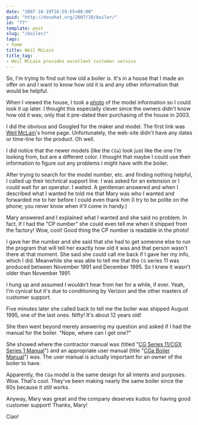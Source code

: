 ```yaml
---
date: "2007-10-19T16:59:55+00:00"
guid: "http://docwhat.org/2007/10/boiler/"
id: "77"
template: post
slug: "/boiler/"
tags:
- home
title: Weil McLain
title_tag:
- Weil McLain provides excellent customer service
---
```


So, I'm trying to find out how old a boiler is. It's in a house that I made an
offer on and I want to know how old it is and any other information that would
be helpful.

When I viewed the house, I took a
[photo](https://flickr.com/photos/10036658@N06/1572753354/in/set-72157602423731857/)
of the model information so I could look it up later. I thought this especially
clever since the owners didn't know how old it was; only that it pre-dated their
purchasing of the house in 2003.

I did the obvious and Googled for the maker and model. The first link was
[Weil McLain](http://www.weil-mclain.com/)'s home page. Unfortunately, the
web-site didn't have any dates or time-line for the product. Oh well.

I did notice that the newer models (like the `CGa`) look just like the one I'm
looking from, but are a different color. I thought that maybe I could use their
information to figure out any problems I might have with the boiler.

After trying to search for the model number, etc. and finding nothing helpful, I
called up their technical support line. I was asked for an extension or I could
wait for an operator. I waited. A gentleman answered and when I described what I
wanted he told me that Mary was who I wanted and forwarded me to her before I
could even thank him (I try to be polite on the phone; you never know when it'll
come in handy.)

Mary answered and I explained what I wanted and she said no problem. In fact, if
I had the "CP number" she could even tell me when it shipped from the factory!
Wow, cool! Good thing the CP number is readable in the photo!

I gave her the number and she said that she had to get someone else to run the
program that will tell her exactly how old it was and that person wasn't there
at that moment. She said she could call me back if I gave her my info, which I
did. Meanwhile she was able to tell me that the `CG` series 11 was produced
between November 1991 and December 1995. So I knew it wasn't older than
November 1991.

I hung up and assumed I wouldn't hear from her for a while, if ever. Yeah, I'm
cynical but it's due to conditioning by Verizon and the other masters of
customer support.

Five minutes later she called back to tell me the boiler was shipped August
1995, one of the last ones. Nifty! It's about 12 years old!

She then went beyond merely answering my question and asked if I had the manual
for the boiler. "Nope, where can I get one?"

She showed where the contractor manual was (titled
"[CG Series 11/CGX Series 1 Manual](http://www.weil-mclain.com/downloads/obsolete/cg-cgm/cg11cgx1manual.pdf)")
and an appropriate user manual (title
"[CGa Boiler Manual](http://www.weil-mclain.com/downloads/literature/cga/cgaboilermanual.pdf)")
was. The user manual is actually important for an owner of the boiler to have.

Apparently, the `CGa` model is the same design for all intents and purposes.
Wow. That's cool. They've been making nearly the same boiler since the 60s
because it still works.

Anyway, Mary was great and the company deserves kudos for having good customer
support! Thanks, Mary!

Ciao!
